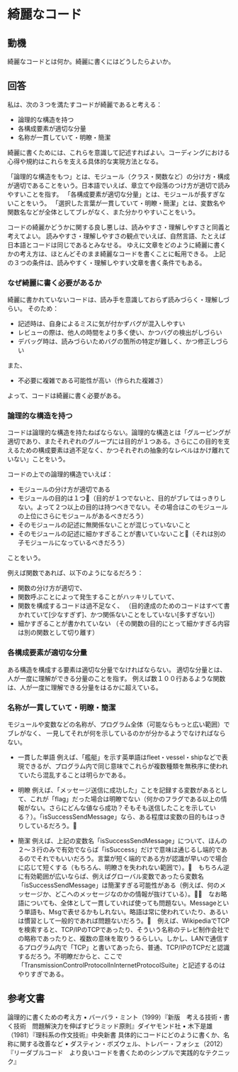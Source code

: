 # 綺麗なコード

## 動機
綺麗なコードとは何か。綺麗に書くにはどうしたらよいか。

## 回答
私は、次の３つを満たすコードが綺麗であると考える：
- 論理的な構造を持つ
- 各構成要素が適切な分量
- 名称が一貫していて・明瞭・簡潔

綺麗に書くためには、これらを意識して記述すればよい。コーディングにおける心得や規約はこれらを支える具体的な実現方法となる。

「論理的な構造をもつ」とは、モジュール（クラス・関数など）の分け方・構成が適切であることをいう。日本語でいえば、章立てや段落のつけ方が適切で読みやすいことを指す。
「各構成要素が適切な分量」とは、モジュールが長すぎないことをいう。
「選択した言葉が一貫していて・明瞭・簡潔」とは、変数名や関数名などが全体としてブレがなく、また分かりやすいことをいう。

コードの綺麗かどうかに関する良し悪しは、読みやすさ・理解しやすさと同義と考えてよい。
読みやすさ・理解しやすさの観点でいえば、自然言語、たとえば日本語とコードは同じであるとみなせる。
ゆえに文章をどのように綺麗に書くかの考え方は、ほとんどそのまま綺麗なコードを書くことに転用できる。
上記の３つの条件は、読みやすく・理解しやすい文章を書く条件でもある。

### なぜ綺麗に書く必要があるか
綺麗に書かれていないコードは、読み手を意識しておらず読みづらく・理解しづらい。
そのため：
- 記述時は、自身によるミスに気が付かずバグが混入しやすい
- レビューの際は、他人の時間をより多く使い、かつバグの検出がしづらい
- デバッグ時は、読みづらいためバグの箇所の特定が難しく、かつ修正しづらい

また、
- 不必要に複雑である可能性が高い（作られた複雑さ）

よって、コードは綺麗に書く必要がある。

### 論理的な構造を持つ
コードは論理的な構造を持たねばならない。論理的な構造とは「グルーピングが適切であり、またそれぞれのグループには目的が１つある。さらにこの目的を支えるための構成要素は過不足なく、かつそれぞれの抽象的なレベルはかけ離れていない」ことをいう。

コードの上での論理的構造でいえば：
- モジュールの分け方が適切である
- モジュールの目的は１つ（目的が１つでないと、目的がブレてはっきりしない。よって２つ以上の目的は持つべきでない。その場合はこのモジュールの上位にさらにモジュールがあるべきだろう）
- そのモジュールの記述に無関係ないことが混じっていないこと
- そのモジュールの記述に細かすぎることが書いていないこと（それは別の子モジュールになっているべきだろう）

ことをいう。

例えば関数であれば、以下のようになるだろう：
- 関数の分け方が適切で、
- 関数呼ぶことによって発生することがハッキリしていて、
- 関数を構成するコードは過不足なく、
（目的達成のためのコードはすべて書かれていて[少なすぎず]、かつ関係ないことをしていない[多すぎない]）
- 細かすぎることが書かれていない
（その関数の目的にとって細かすぎる内容は別の関数として切り離す）

### 各構成要素が適切な分量
ある構造を構成する要素は適切な分量でなければならない。
適切な分量とは、人が一度に理解ができる分量のことを指す。
例えば数１００行あるような関数は、人が一度に理解できる分量をはるかに超えている。

### 名称が一貫していて・明瞭・簡潔
モジュールや変数などの名称が、プログラム全体（可能ならもっと広い範囲）でブレがなく、
一見してそれが何を示しているのかが分かるようでなければならない。
　
- 一貫した単語
例えば、「艦艇」を示す英単語はfleet・vessel・shipなどで表現できるが、プログラム内で同じ意味でこれらが複数種類を無秩序に使われていたら混乱することは明らかである。
	
- 明瞭
例えば、「メッセージ送信に成功した」ことを記録する変数があるとして、これが「flag」だった場合は明瞭でない（何かのフラグである以上の情報がない。さらにどんな値なら成功？そもそも送信したことを示している？）。「isSuccessSendMessage」なら、ある程度は変数の目的もはっきりしているだろう。
- 簡潔
例えば、上記の変数名「isSuccessSendMessage」について、ほんの２～３行のみで有効でならば「isSuccess」だけで意味は通じるし端的であるのでそれでもいいだろう。言葉が短く端的である方が認識が早いので場合に応じて短くする（もちろん、明瞭さを失われない範囲で）。　もちろん逆に有効範囲が広いならば、例えばグローバル変数であったら変数名「isSuccessSendMessage」は簡潔すぎる可能性がある（例えば、何のメッセージか、どこへのメッセージなのかの情報が抜けている）。　なお略語についても、全体として一貫していれば使っても問題ない。Messageという単語も、Msgで表せるかもしれない。略語は常に使われていたり、あるいは慣習として一般的であれば問題ないだろう。　例えば、WikipediaでTCPを検索すると、TCP/IPのTCPであったり、そういう名称のテレビ制作会社での略称であったりと、複数の意味を取りうるらしい。しかし、LANで通信するプログラム内で「TCP」と書いてあったら、普通、TCP/IPのTCPだと認識するだろう。不明瞭だからと、ここで「TransmissionControlProtocolInInternetProtocolSuite」と記述するのはやりすぎである。

## 参考文書

論理的に書くための考え方
	• バーバラ・ミント（1999）『新版　考える技術・書く技術　問題解決力を伸ばすピラミッド原則』ダイヤモンド社
	• 木下是雄（1981）『理科系の作文技術』中央新書
具体的にコードにどのように書くか、名称に関する改善など
	• ダスティン・ボズウェル、トレバー・フォシェ（2012）『リーダブルコード　より良いコードを書くためのシンプルで実践的なテクニック』
